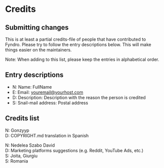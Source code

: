 <!-- SPDX-License-Identifier: MIT -->

# Credits

## Submitting changes

This is at least a partial credits-file of people that have contributed to Fyndro.
Please try to follow the entry descriptions below. This will make things easier on the maintainers.

Note: When adding to this list, please keep the entries in alphabetical order.

## Entry descriptions

-   N: Name: FullName
-   E: Email: <youremail@yourhost.com>
-   D: Description: Description with the reason the person is credited
-   S: Snail-mail address: Postal address

## Credits list

N: Gonzyyp  
D: COPYRIGHT.md translation in Spanish

N: Nedelea Szabo David  
D: Marketing platforms suggestions (e.g. Reddit, YouTube Ads, etc.)  
S: Joita, Giurgiu  
S: Romania
